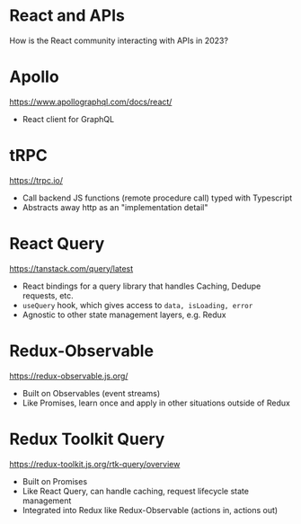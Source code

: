 # React and APIs
How is the React community interacting with APIs in 2023?

# Apollo
https://www.apollographql.com/docs/react/

- React client for GraphQL

# tRPC
https://trpc.io/

- Call backend JS functions (remote procedure call) typed with Typescript
- Abstracts away http as an "implementation detail"


# React Query
https://tanstack.com/query/latest

- React bindings for a query library that handles Caching, Dedupe requests, etc.
- `useQuery` hook, which gives access to `data, isLoading, error`
- Agnostic to other state management layers, e.g. Redux

# Redux-Observable
https://redux-observable.js.org/

- Built on Observables (event streams)
- Like Promises, learn once and apply in other situations outside of Redux

# Redux Toolkit Query
https://redux-toolkit.js.org/rtk-query/overview

- Built on Promises
- Like React Query, can handle caching, request lifecycle state management
- Integrated into Redux like Redux-Observable (actions in, actions out)
